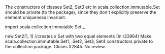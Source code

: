 The constructors of classes Set2, Set3 etc in scala.collection.immutable.Set should be private (to the package), since they don't explicitly preserve the element uniqueness invariant.

import scala.collection.immutable.Set._

new Set2(1, 1) //creates a Set with two equal elements
(In r23964) Make scala.collection.immutable.Set1, .Set2, Set3, Set4 constructors private to the collection package. Closes #2845. No review.
